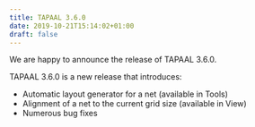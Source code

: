 ```yaml
---
title: TAPAAL 3.6.0 
date: 2019-10-21T15:14:02+01:00
draft: false
---
```

We are happy to announce the release of TAPAAL 3.6.0.

TAPAAL 3.6.0 is a new release that introduces:

  * Automatic layout generator for a net (available in Tools)
  * Alignment of a net to the current grid size (available in View)
  * Numerous bug fixes
